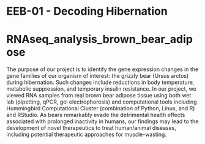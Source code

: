 # EEB-01 - Decoding Hibernation
# RNAseq_analysis_brown_bear_adipose
The purpose of our project is to identify the gene expression changes in the gene families of our organism of interest: the grizzly bear (Ursus arctos) during hibernation. Such changes include reductions in body temperature, metabolic suppression, and temporary insulin resistance. In our project, we viewed RNA samples from real brown bear adipose tissue using both wet lab (pipetting, qPCR, gel electrophoresis) and computational tools including Hummingbird Computational Cluster (combination of Python, Linux, and R) and RStudio. As bears remarkably evade the detrimental health effects associated with prolonged inactivity in humans, our findings may lead to the development of novel therapeutics to treat human/animal diseases, including potential therapeutic approaches for muscle-wasting.
